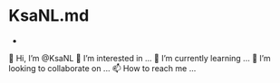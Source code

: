 # KsaNL.md
-
👋 Hi, I’m @KsaNL
👀 I’m interested in ...
🌱 I’m currently learning ...
💞️ I’m looking to collaborate on ...
📫 How to reach me ...
